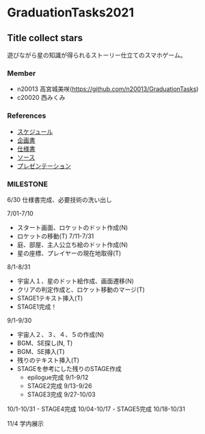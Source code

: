 # GraduationTasks2021

## Title collect stars

遊びながら星の知識が得られるストーリー仕立てのスマホゲーム。

### Member

 - n20013 高宮城美咲(https://github.com/n20013/GraduationTasks)
 - c20020 西みくみ

### References

 - [スケジュール](https://trello.com/b/fROV4uqI/%E6%98%9F%E7%A9%BA%E8%A6%B3%E6%B8%AC%E3%82%A2%E3%83%97%E3%83%AA%E9%96%8B%E7%99%BA%E9%83%A8)
 - [企画書]()
 - [仕様書](https://docs.google.com/spreadsheets/d/1dfRqiay7tzD_MrkfCeWF9kvlHwP0kH4PREqZigumep0/edit#gid=0)
 - [ソース]()
 - [プレゼンテーション](https://docs.google.com/presentation/d/10JXTcoTx6jO94Im2F9egHoDuBH3CWEm60PI8h_YQrUI/edit#slide=id.gda14a19c68_0_0)

### MILESTONE
6/30  仕様書完成、必要技術の洗い出し

7/01-7/10
  - スタート画面、ロケットのドット作成(N)
  - ロケットの移動(T)
7/11-7/31
  - 庭、部屋、主人公立ち絵のドット作成(N)
  - 星の座標、プレイヤーの現在地取得(T)

8/1-8/31
  - 宇宙人１、星のドット絵作成、画面遷移(N)
  - クリアの判定作成と、ロケット移動のマージ(T)
  - STAGE1テキスト挿入(T)
  - STAGE1完成！

9/1-9/30
  - 宇宙人２、３、４、５の作成(N)
  - BGM、SE探し(N, T)
  - BGM、SE挿入(T)
  - 残りのテキスト挿入(T)
  - STAGEを参考にした残りのSTAGE作成
    - epilogue完成 9/1-9/12
    - STAGE2完成 9/13-9/26
    - STAGE3完成 9/27-10/03

10/1-10/31
    - STAGE4完成 10/04-10/17
    - STAGE5完成 10/18-10/31

11/4 学内展示

